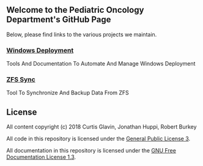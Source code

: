 ## Welcome to the Pediatric Oncology Department's GitHub Page

Below, please find links to the various projects we maintain.

### [Windows Deployment](https://pedonc.github.io/windows-deployment)
Tools And Documentation To Automate And Manage Windows Deployment

### [ZFS Sync](https://pedonc.github.io/zfs-sync)
Tool To Synchronize And Backup Data From ZFS

## License

All content copyright (c) 2018 Curtis Glavin, Jonathan Huppi, Robert Burkey

All code in this repository is licensed under the [General Public License 3](https://raw.githubusercontent.com/pedonc/pedonc.github.io/master/LICENSE).

All documentation in this repository is licensed under the [GNU Free Documentation License 1.3](https://raw.githubusercontent.com/pedonc/pedonc.github.io/master/fdl.txt).
